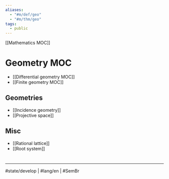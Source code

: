 ```yaml
---
aliases:
  - "#m/def/geo"
  - "#m/thm/geo"
tags:
  - public
---
```

[[Mathematics MOC]]
# Geometry MOC

- [[Differential geometry MOC]]
- [[Finite geometry MOC]]

## Geometries

- [[Incidence geometry]]
- [[Projective space]]


## Misc

- [[Rational lattice]]
- [[Root system]]

#
---
#state/develop | #lang/en | #SemBr
